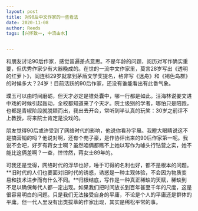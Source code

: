 ```yaml
---
layout: post
title: 对90后中文作家的一些看法
date: 2020-11-08
author: Reeds
tags: [兴怀致一, 中流击水]


---
```


和朋友讨论90后作家，感觉普遍差点意思。不是年龄的问题，阅历对写作确实重要，但优秀作家少有大器晚成的。在世的一流中文作家里，莫言28岁写出《透明的红萝卜》，阎连科29岁就拿到茅盾文学奖提名，格非写《迷舟》和《褐色鸟群》的时候多大？24岁！目前活跃的90后作家，还没有谁能看出有此番气象。 

璞玉可以由时间磨砺，但天才必定是锥处囊中，哪一行都是如此。汪海林说姜文进中戏的时候引起轰动，全校都知道来了个天才。院士级别的学者，哪怕只是陪跑，也都是青椒阶段就脱颖而出，我出去开会，常听到半认真的玩笑：30岁之前评不上教授，将来院士肯定是没戏的。 

朋友觉得90后或许受到了网络时代的影响，他说你看孙宇晨。我瞪大眼睛说这不是搞营销的吗？他说对啊，还有个苑子豪，是作协评出来的90后作家第一呢。我说不会吧，好歹有蒋女士啊？虽然咱俩都瞧不上她以写作为噱头行钻营之实，她不能比这俩差啊？一查，悻悻然，蒋女士89年的。 

可我还是觉得，网络时代的浮华也好，唾手可得的名利也好，都不是根本的问题。**旧时代的人们也要面对旧时代的诱惑，诱惑是一种主观体验，不会因为物质变易和技术进步而有什么不同。**归根结底，写作是一种真正稀缺的天赋，稀缺到不足以确保每代人都一定出现。如果我们把时间放长到百年甚至千年的尺度，这是很容易明白的问题。只是我们无法接受自身的平庸，不论是个人的平庸还是群体的平庸。但一代人里没有出类拔萃的作家出现，其实是稀松平常的事。